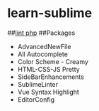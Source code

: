 # learn-sublime
##[lint php](https://www.yourwebhoster.eu/en/2015/10/26/install-sublimelinter-php-on-windows/)
##Packages
- AdvancedNewFile
- All Autocomplete
- Color Scheme - Creamy
- HTML-CSS-JS Pretty
- SideBarEnhancements
- SublimeLinter
- Vue Syntax Highlight
- EditorConfig
